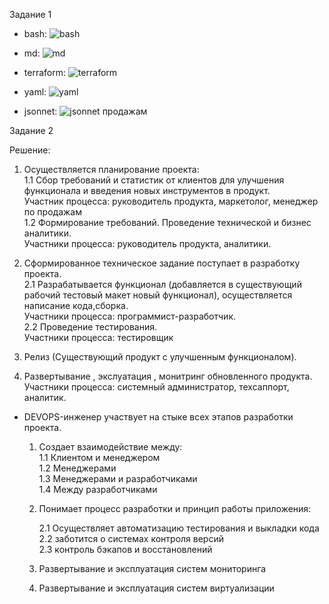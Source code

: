 Задание 1

* bash: ![bash](https://github.com/deadmorouse/study/assets/49486347/184a0213-7649-497a-9022-c86e9a900b53)

* md: ![md](https://github.com/deadmorouse/study/assets/49486347/004acc4a-181c-4199-93a8-8586323da055)

* terraform: ![terraform](https://github.com/deadmorouse/study/assets/49486347/816521fb-0022-46c7-b6c6-16e60e806fad)

* yaml: ![yaml](https://github.com/deadmorouse/study/assets/49486347/c79db934-daee-4ab8-8252-fb240d4bc02b)

* jsonnet: ![jsonnet](https://github.com/deadmorouse/study/assets/49486347/c9e61625-772f-403a-9e89-05c4d25287cc)
 продажам



Задание 2

 Решение:

 1.  Осуществляется планирование проекта:  
    1.1  Сбор требований и статистик от клиентов для улучшения функционала и введения новых инструментов в продукт.  
      Участник процесса: руководитель продукта, маркетолог, менеджер по продажам  
    1.2  Формирование требований. Проведение технической и бизнес аналитики.  
      Участники процесса: руководитель продукта, аналитики.  
 
 2.  Сформированное техническое задание поступает в разработку проекта.  
    2.1 Разрабатывается функционал (добавляется в существующий рабочий тестовый макет новый функционал), осуществляется написание кода,сборка.  
      Участники процесса: программист-разработчик.  
    2.2 Проведение тестирования.  
       Участники процесса: тестировщик  
  
  4.  Релиз (Существующий продукт с улучшенным функционалом).

  5.  Развертывание , экслуатация , монитринг обновленного продукта.  
     Участники процесса: системный администратор, техсаппорт, аналитик.  


* DEVOPS-инженер участвует на стыке всех этапов разработки проекта.
  
  1. Создает взаимодействие между:  
       1.1 Клиентом и менеджером  
       1.2 Менеджерами  
       1.3 Менеджерами и разработчиками  
       1.4 Между разработчиками  

  2.  Понимает процесс разработки и принцип работы приложения:  
  
       2.1 Осуществляет автоматизацию тестирования и выкладки кода  
       2.2 заботится о системах контроля версий  
       2.3 контроль бэкапов и восстановлений  
      
  3. Развертывание и эксплуатация систем мониторинга  
  4.   Развертывание и эксплуатация систем виртуализации      
